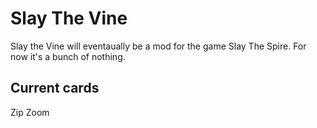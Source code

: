 # Slay The Vine

Slay the Vine will eventaually be a mod for the game Slay The Spire. For now it's a bunch of nothing.
## Current cards
Zip Zoom

